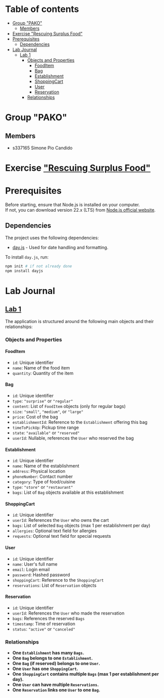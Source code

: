 # Table of contents
<!-- TOC -->

- [Group "PAKO"](#group-pako)
    - [Members](#members)
- [Exercise "Rescuing Surplus Food"](#exercise-rescuing-surplus-food)
- [Prerequisites](#prerequisites)
    - [Dependencies](#dependencies)
- [Lab Journal](#lab-journal)
    - [Lab 1](#lab-1)
        - [Objects and Properties](#objects-and-properties)
            - [FoodItem](#fooditem)
            - [Bag](#bag)
            - [Establishment](#establishment)
            - [ShoppingCart](#shoppingcart)
            - [User](#user)
            - [Reservation](#reservation)
        - [Relationships](#relationships)

<!-- /TOC -->

# Group "PAKO"

## Members
- s337165 Simone Pio Candido

# Exercise ["Rescuing Surplus Food"](https://polito-webapp1.github.io/lab-2025/Lab00/SurplusFood.pdf)

# Prerequisites

Before starting, ensure that Node.js is installed on your computer.  
If not, you can download version 22.x (LTS) from [Node.js official website](https://nodejs.org/en/).

## Dependencies
The project uses the following dependencies:
- [day.js](https://day.js.org/) - Used for date handling and formatting.

To install `day.js`, run:
```sh
npm init # if not already done
npm install dayjs
```

# Lab Journal

## [Lab 1](https://polito-webapp1.github.io/lab-2025/Lab01/Lab01.pdf)

The application is structured around the following main objects and their relationships:

### Objects and Properties

#### FoodItem
- `id`: Unique identifier  
- `name`: Name of the food item  
- `quantity`: Quantity of the item  

#### Bag
- `id`: Unique identifier  
- `type`: `"surprise"` or `"regular"`  
- `content`: List of `FoodItem` objects (only for regular bags)  
- `size`: `"small"`, `"medium"`, or `"large"`  
- `price`: Cost of the bag  
- `establishmentId`: Reference to the `Establishment` offering this bag  
- `timeToPickUp`: Pickup time range  
- `state`: `"available"` or `"reserved"`  
- `userId`: Nullable, references the `User` who reserved the bag  

#### Establishment
- `id`: Unique identifier  
- `name`: Name of the establishment  
- `address`: Physical location  
- `phoneNumber`: Contact number  
- `category`: Type of food/cuisine  
- `type`: `"store"` or `"restaurant"`  
- `bags`: List of `Bag` objects available at this establishment  

#### ShoppingCart
- `id`: Unique identifier  
- `userId`: References the `User` who owns the cart  
- `bags`: List of selected `Bag` objects (max 1 per establishment per day)  
- `allergies`: Optional text field for allergies  
- `requests`: Optional text field for special requests  

#### User
- `id`: Unique identifier  
- `name`: User's full name  
- `email`: Login email  
- `password`: Hashed password  
- `shoppingCart`: Reference to the `ShoppingCart`  
- `reservations`: List of `Reservation` objects  

#### Reservation
- `id`: Unique identifier  
- `userId`: References the `User` who made the reservation  
- `bags`: References the reserved `Bags`  
- `timestamp`: Time of reservation  
- `status`: `"active"` or `"canceled"`  

### Relationships
- **One `Establishment` has many `Bags`.**  
- **One `Bag` belongs to one `Establishment`.**  
- **One `Bag` (if reserved) belongs to one `User`.**  
- **One `User` has one `ShoppingCart`.**  
- **One `ShoppingCart` contains multiple `Bags` (max 1 per establishment per day).**  
- **One `User` can have multiple `Reservations`.**  
- **One `Reservation` links one `User` to one `Bag`.**  